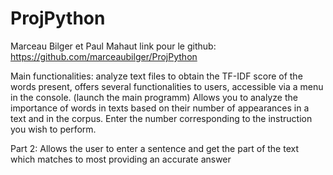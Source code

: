 # ProjPython
Marceau Bilger et Paul Mahaut
link pour le github: https://github.com/marceaubilger/ProjPython

Main functionalities:
analyze text files to obtain the TF-IDF score of the words present, offers several functionalities to users, accessible via a menu in the console. (launch the main programm)
Allows you to analyze the importance of words in texts based on their number of appearances in a text and in the corpus.
Enter the number corresponding to the instruction you wish to perform.

Part 2:
Allows the user to enter a sentence and get the part of the text which matches to most providing an accurate answer

